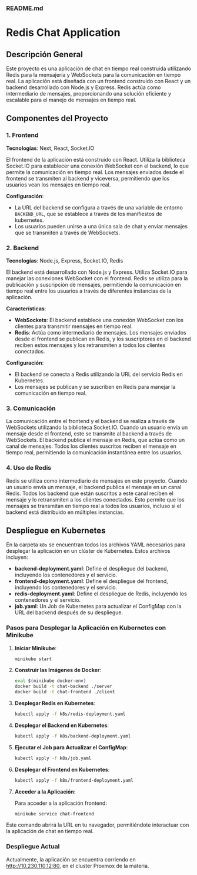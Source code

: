 ### README.md

# Redis Chat Application

## Descripción General

Este proyecto es una aplicación de chat en tiempo real construida utilizando Redis para la mensajería y WebSockets para la comunicación en tiempo real. La aplicación está diseñada con un frontend construido con React y un backend desarrollado con Node.js y Express. Redis actúa como intermediario de mensajes, proporcionando una solución eficiente y escalable para el manejo de mensajes en tiempo real.

## Componentes del Proyecto

### 1. Frontend

**Tecnologías**: Next, React, Socket.IO

El frontend de la aplicación está construido con React. Utiliza la biblioteca Socket.IO para establecer una conexión WebSocket con el backend, lo que permite la comunicación en tiempo real. Los mensajes enviados desde el frontend se transmiten al backend y viceversa, permitiendo que los usuarios vean los mensajes en tiempo real.

**Configuración**:

- La URL del backend se configura a través de una variable de entorno `BACKEND_URL`, que se establece a través de los manifiestos de kubernetes.
- Los usuarios pueden unirse a una única sala de chat y enviar mensajes que se transmiten a través de WebSockets.

### 2. Backend

**Tecnologías**: Node.js, Express, Socket.IO, Redis

El backend está desarrollado con Node.js y Express. Utiliza Socket.IO para manejar las conexiones WebSocket con el frontend. Redis se utiliza para la publicación y suscripción de mensajes, permitiendo la comunicación en tiempo real entre los usuarios a través de diferentes instancias de la aplicación.

**Características**:

- **WebSockets**: El backend establece una conexión WebSocket con los clientes para transmitir mensajes en tiempo real.
- **Redis**: Actúa como intermediario de mensajes. Los mensajes enviados desde el frontend se publican en Redis, y los suscriptores en el backend reciben estos mensajes y los retransmiten a todos los clientes conectados.

**Configuración**:

- El backend se conecta a Redis utilizando la URL del servicio Redis en Kubernetes.
- Los mensajes se publican y se suscriben en Redis para manejar la comunicación en tiempo real.

### 3. Comunicación

La comunicación entre el frontend y el backend se realiza a través de WebSockets utilizando la biblioteca Socket.IO. Cuando un usuario envía un mensaje desde el frontend, este se transmite al backend a través de WebSockets. El backend publica el mensaje en Redis, que actúa como un canal de mensajes. Todos los clientes suscritos reciben el mensaje en tiempo real, permitiendo la comunicación instantánea entre los usuarios.

### 4. Uso de Redis

Redis se utiliza como intermediario de mensajes en este proyecto. Cuando un usuario envía un mensaje, el backend publica el mensaje en un canal Redis. Todos los backend que están suscritos a este canal reciben el mensaje y lo retransmiten a los clientes conectados. Esto permite que los mensajes se transmitan en tiempo real a todos los usuarios, incluso si el backend está distribuido en múltiples instancias.

## Despliegue en Kubernetes

En la carpeta `k8s` se encuentran todos los archivos YAML necesarios para desplegar la aplicación en un clúster de Kubernetes. Estos archivos incluyen:

- **backend-deployment.yaml**: Define el despliegue del backend, incluyendo los contenedores y el servicio.
- **frontend-deployment.yaml**: Define el despliegue del frontend, incluyendo los contenedores y el servicio.
- **redis-deployment.yaml**: Define el despliegue de Redis, incluyendo los contenedores y el servicio.
- **job.yaml**: Un Job de Kubernetes para actualizar el ConfigMap con la URL del backend después de su despliegue.

### Pasos para Desplegar la Aplicación en Kubernetes con Minikube

1. **Iniciar Minikube**:

   ```bash
   minikube start
   ```

2. **Construir las Imágenes de Docker**:

   ```bash
   eval $(minikube docker-env)
   docker build -t chat-backend ./server
   docker build -t chat-frontend ./client
   ```

3. **Desplegar Redis en Kubernetes**:

   ```bash
   kubectl apply -f k8s/redis-deployment.yaml
   ```

4. **Desplegar el Backend en Kubernetes**:

   ```bash
   kubectl apply -f k8s/backend-deployment.yaml
   ```

5. **Ejecutar el Job para Actualizar el ConfigMap**:

   ```bash
   kubectl apply -f k8s/job.yaml
   ```

6. **Desplegar el Frontend en Kubernetes**:

   ```bash
   kubectl apply -f k8s/frontend-deployment.yaml
   ```

7. **Acceder a la Aplicación**:

   Para acceder a la aplicación frontend:

   ```bash
   minikube service chat-frontend
   ```

Este comando abrirá la URL en tu navegador, permitiéndote interactuar con la aplicación de chat en tiempo real.

### Despliegue Actual

Actualmente, la aplicación se encuentra corriendo en http://10.230.110.12:80, en el cluster Proxmox de la materia.